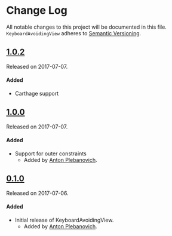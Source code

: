 # Change Log
All notable changes to this project will be documented in this file.
`KeyboardAvoidingView` adheres to [Semantic Versioning](http://semver.org/).

## [1.0.2](https://github.com/APUtils/KeyboardAvoidingView/releases/tag/1.0.2)
Released on 2017-07-07.

#### Added
- Carthage support

## [1.0.0](https://github.com/APUtils/KeyboardAvoidingView/releases/tag/1.0.0)
Released on 2017-07-07.

#### Added
- Support for outer constraints
  - Added by [Anton Plebanovich](https://github.com/anton-plebanovich).

## [0.1.0](https://github.com/APUtils/KeyboardAvoidingView/releases/tag/0.1.0)
Released on 2017-07-06.

#### Added
- Initial release of KeyboardAvoidingView.
  - Added by [Anton Plebanovich](https://github.com/anton-plebanovich).
